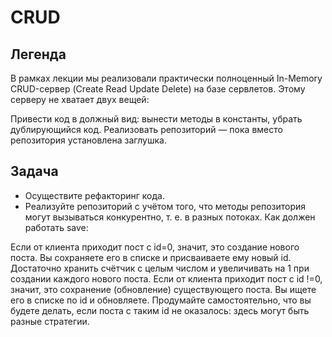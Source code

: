 # CRUD
## Легенда
В рамках лекции мы реализовали практически полноценный In-Memory CRUD-сервер (Create Read Update Delete) на базе сервлетов. Этому серверу не хватает двух вещей:

Привести код в должный вид: вынести методы в константы, убрать дублирующийся код.
Реализовать репозиторий — пока вместо репозитория установлена заглушка.
## Задача
- Осуществите рефакторинг кода.
- Реализуйте репозиторий с учётом того, что методы репозитория могут вызываться конкурентно, т. е. в разных потоках.
Как должен работать save:

Если от клиента приходит пост с id=0, значит, это создание нового поста. Вы сохраняете его в списке и присваиваете ему новый id. Достаточно хранить счётчик с целым числом и увеличивать на 1 при создании каждого нового поста.
Если от клиента приходит пост с id !=0, значит, это сохранение (обновление) существующего поста. Вы ищете его в списке по id и обновляете. Продумайте самостоятельно, что вы будете делать, если поста с таким id не оказалось: здесь могут быть разные стратегии.
